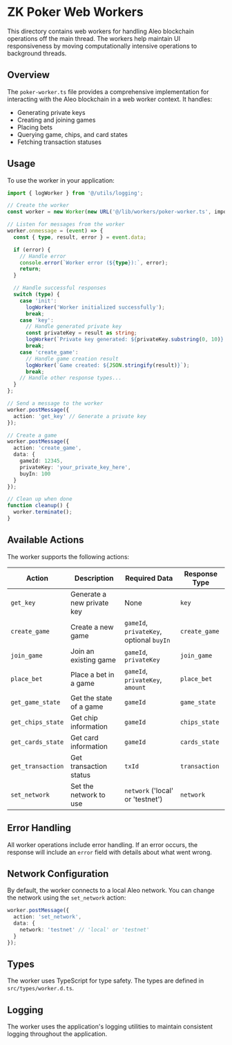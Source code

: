 # ZK Poker Web Workers

This directory contains web workers for handling Aleo blockchain operations off the main thread. The workers help maintain UI responsiveness by moving computationally intensive operations to background threads.

## Overview

The `poker-worker.ts` file provides a comprehensive implementation for interacting with the Aleo blockchain in a web worker context. It handles:

- Generating private keys
- Creating and joining games
- Placing bets
- Querying game, chips, and card states
- Fetching transaction statuses

## Usage

To use the worker in your application:

```typescript
import { logWorker } from '@/utils/logging';

// Create the worker
const worker = new Worker(new URL('@/lib/workers/poker-worker.ts', import.meta.url));

// Listen for messages from the worker
worker.onmessage = (event) => {
  const { type, result, error } = event.data;

  if (error) {
    // Handle error
    console.error(`Worker error (${type}):`, error);
    return;
  }

  // Handle successful responses
  switch (type) {
    case 'init':
      logWorker('Worker initialized successfully');
      break;
    case 'key':
      // Handle generated private key
      const privateKey = result as string;
      logWorker(`Private key generated: ${privateKey.substring(0, 10)}...`);
      break;
    case 'create_game':
      // Handle game creation result
      logWorker(`Game created: ${JSON.stringify(result)}`);
      break;
    // Handle other response types...
  }
};

// Send a message to the worker
worker.postMessage({
  action: 'get_key' // Generate a private key
});

// Create a game
worker.postMessage({
  action: 'create_game',
  data: {
    gameId: 12345,
    privateKey: 'your_private_key_here',
    buyIn: 100
  }
});

// Clean up when done
function cleanup() {
  worker.terminate();
}
```

## Available Actions

The worker supports the following actions:

| Action            | Description                | Required Data                            | Response Type |
| ----------------- | -------------------------- | ---------------------------------------- | ------------- |
| `get_key`         | Generate a new private key | None                                     | `key`         |
| `create_game`     | Create a new game          | `gameId`, `privateKey`, optional `buyIn` | `create_game` |
| `join_game`       | Join an existing game      | `gameId`, `privateKey`                   | `join_game`   |
| `place_bet`       | Place a bet in a game      | `gameId`, `privateKey`, `amount`         | `place_bet`   |
| `get_game_state`  | Get the state of a game    | `gameId`                                 | `game_state`  |
| `get_chips_state` | Get chip information       | `gameId`                                 | `chips_state` |
| `get_cards_state` | Get card information       | `gameId`                                 | `cards_state` |
| `get_transaction` | Get transaction status     | `txId`                                   | `transaction` |
| `set_network`     | Set the network to use     | `network` ('local' or 'testnet')         | `network`     |

## Error Handling

All worker operations include error handling. If an error occurs, the response will include an `error` field with details about what went wrong.

## Network Configuration

By default, the worker connects to a local Aleo network. You can change the network using the `set_network` action:

```typescript
worker.postMessage({
  action: 'set_network',
  data: {
    network: 'testnet' // 'local' or 'testnet'
  }
});
```

## Types

The worker uses TypeScript for type safety. The types are defined in `src/types/worker.d.ts`.

## Logging

The worker uses the application's logging utilities to maintain consistent logging throughout the application.
